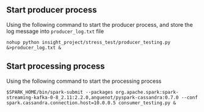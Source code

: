 ## Start producer process
Using the following command to start the producer process,
and store the log message into `producer_log.txt` file
```
nohup python insight_project/stress_test/producer_testing.py &>producer_log.txt &
```

## Start processing process
Using the following command to start the processing process
```
$SPARK_HOME/bin/spark-submit --packages org.apache.spark:spark-streaming-kafka-0-8_2.11:2.2.0,anguenot/pyspark-cassandra:0.7.0 --conf spark.cassandra.connection.host=10.0.0.5 consumer_testing.py &
```
